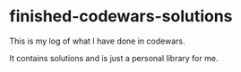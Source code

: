 
# finished-codewars-solutions

This is my log of what I have done in codewars.

It contains solutions and is just a personal library for me.




































































